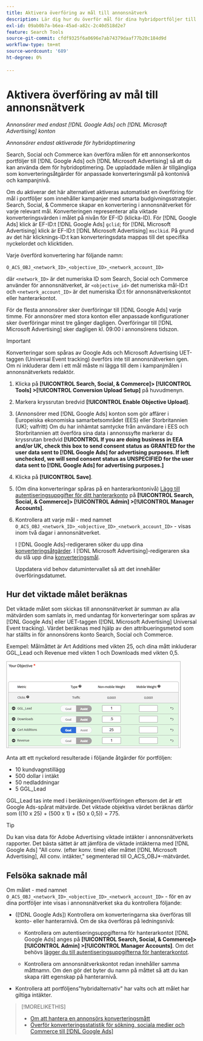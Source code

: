 ```yaml
---
title: Aktivera överföring av mål till annonsnätverk
description: Lär dig hur du överför mål för dina hybridportföljer till  [!DNL Google Ads] och [!DNL Microsoft Advertising].
exl-id: 09ab0b7a-b6ea-45ad-a82c-2c40d518d2e7
feature: Search Tools
source-git-commit: cfdf9325f6a0696e7ab74379daaf77b20c184d9d
workflow-type: tm+mt
source-wordcount: '689'
ht-degree: 0%

---
```


# Aktivera överföring av mål till annonsnätverk

*Annonsörer med endast [!DNL Google Ads] och [!DNL Microsoft Advertising] konton*

*Annonsörer endast aktiverade för hybridoptimering*

Search, Social och Commerce kan överföra målen för ett annonserkontos portföljer till [!DNL Google Ads] och [!DNL Microsoft Advertising] så att du kan använda dem för hybridoptimering. De uppladdade målen är tillgängliga som konverteringsåtgärder för anpassade konverteringsmål på kontonivå och kampanjnivå.

Om du aktiverar det här alternativet aktiveras automatiskt en överföring för mål i portföljer som innehåller kampanjer med smarta budgivningsstrategier. Search, Social, &amp; Commerce skapar en konvertering i annonsnätverket för varje relevant mål. Konverteringen representerar alla viktade konverteringsvärden i målet på nivån för EF-ID (klicka-ID). För [!DNL Google Ads] klick är EF-ID:t [!DNL Google Ads] `gclid`; för [!DNL Microsoft Advertising] klick är EF-ID:t [!DNL Microsoft Advertising] `msclkid`. På grund av det här klicknings-ID:t kan konverteringsdata mappas till det specifika nyckelordet och klicktiden.

Varje överförd konvertering har följande namn:

`O_ACS_OBJ_<network_ID>_<objective_ID>_<network_account_ID>`

där `<network_ID>` är det numeriska ID som Search, Social och Commerce använder för annonsnätverket, är `<objective_id>` det numeriska mål-ID:t och `<network_account_ID>` är det numeriska ID:t för annonsnätverkskontot eller hanterarkontot.

För de flesta annonsörer sker överföringar till [!DNL Google Ads] varje timme. För annonsörer med stora konton eller anpassade konfigurationer sker överföringar minst tre gånger dagligen. Överföringar till [!DNL Microsoft Advertising] sker dagligen kl. 09:00 i annonsörens tidszon.

>[!IMPORTANT]
>
>Konverteringar som spåras av Google Ads och Microsoft Advertising UET-taggen (Universal Event tracking) överförs inte till annonsnätverken igen. Om ni inkluderar dem i ett mål måste ni lägga till dem i kampanjmålen i annonsnätverkets redaktör.

1. Klicka på **[!UICONTROL Search, Social, & Commerce]> [!UICONTROL Tools] >[!UICONTROL Conversion Upload Setup]** på huvudmenyn.

1. Markera kryssrutan bredvid **[!UICONTROL Enable Objective Upload]**.

1. (Annonsörer med [!DNL Google Ads] konton som gör affärer i Europeiska ekonomiska samarbetsområdet (EES) eller Storbritannien (UK); valfritt) Om du har inhämtat samtycke från användare i EES och Storbritannien att överföra sina data i annonssyfte markerar du kryssrutan bredvid **[!UICONTROL If you are doing business in EEA and/or UK, check this box to send consent status as GRANTED for the user data sent to [!DNL Google Ads] for advertising purposes. If left unchecked, we will send consent status as UNSPECIFIED for the user data sent to [!DNL Google Ads] for advertising purposes.]**

1. Klicka på **[!UICONTROL Save]**.

1. (Om dina konverteringar spåras på en hanterarkontonivå) [Lägg till autentiseringsuppgifter för ditt hanterarkonto](/help/search-social-commerce/admin/manager-accounts.md) på **[!UICONTROL Search, Social, & Commerce]> [!UICONTROL Admin] >[!UICONTROL Manager Accounts]**.

1. Kontrollera att varje mål - med namnet `O_ACS_OBJ_<network_ID>_<objective_ID>_<network_account_ID>` - visas inom två dagar i annonsnätverket.

   I [!DNL Google Ads]-redigeraren söker du upp dina [konverteringsåtgärder](https://support.google.com/google-ads/answer/11461796). I [!DNL Microsoft Advertising]-redigeraren ska du slå upp dina [konverteringsmål](https://help.ads.microsoft.com/#apex/ads/en/56709).

   Uppdatera vid behov datumintervallet så att det innehåller överföringsdatumet.

## Hur det viktade målet beräknas

Det viktade målet som skickas till annonsnätverket är summan av alla mätvärden som samlats in, med undantag för konverteringar som spåras av [!DNL Google Ads] eller UET-taggen ([!DNL Microsoft Advertising] Universal Event tracking). Värdet beräknas med hjälp av den attribueringsmetod som har ställts in för annonsörens konto Search, Social och Commerce.

Exempel: Målmåttet är Art Additions med vikten 25, och dina mått inkluderar GGL_Lead och Revenue med vikten 1 och Downloads med vikten 0,5.

![Exempel på ett viktat mål](/help/search-social-commerce/assets/objective-example.png "Exempel på ett viktat mål")

Anta att ett nyckelord resulterade i följande åtgärder för portföljen:

* 10 kundvagnstillägg
* 500 dollar i intäkt
* 50 nedladdningar
* 5 GGL_Lead

GGL_Lead tas inte med i beräkningen/överföringen eftersom det är ett Google Ads-spårat mätvärde. Det viktade objektiva värdet beräknas därför som ((10 x 25) + (500 x 1) + (50 x 0,5)) = 775.

>[!TIP]
>
>Du kan visa data för Adobe Advertising viktade intäkter i annonsnätverkets rapporter. Det bästa sättet är att jämföra de viktade intäkterna med [!DNL Google Ads] &quot;All conv. (efter konv. time) eller måttet [!DNL Microsoft Advertising], All conv. intäkter,&quot; segmenterad till O_ACS_OBJ*-mätvärdet.<!--clarify -->

## Felsöka saknade mål

Om målet - med namnet `O_ACS_OBJ_<network_ID>_<objective_ID>_<network_account_ID>` - för en av dina portföljer inte visas i annonsnätverket ska du kontrollera följande:

* ([!DNL Google Ads]) Kontrollera om konverteringarna ska överföras till konto- eller hanterarnivå. Om de ska överföras på ledningsnivå:

   * Kontrollera om autentiseringsuppgifterna för hanterarkontot [!DNL Google Ads] anges på **[!UICONTROL Search, Social, & Commerce]> [!UICONTROL Admin] >[!UICONTROL Manager Accounts]**. Om det behövs [lägger du till autentiseringsuppgifterna för hanterarkontot](/help/search-social-commerce/admin/manager-accounts.md).

   * Kontrollera om annonsnätverkskontot redan innehåller samma måttnamn. Om den gör det byter du namn på måttet så att du kan skapa rätt egenskap på hanterarnivå.

* Kontrollera att portföljens&quot;hybridalternativ&quot; har valts och att målet har giltiga intäkter.

>[!MORELIKETHIS]
>
>* [Om att hantera en annonsörs konverteringsmått](/help/search-social-commerce/admin/conversion-metrics/conversion-metric-about.md)
>* [Överför konverteringsstatistik för sökning, sociala medier och Commerce till  [!DNL Google Ads]](conversion-metrics-upload-to-google.md)

